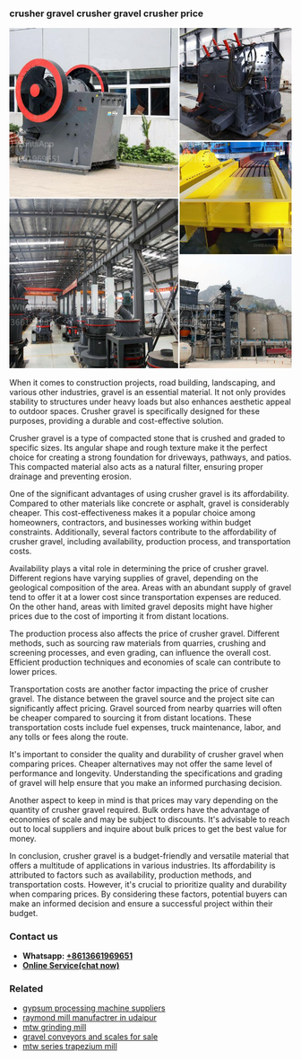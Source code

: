 <h3>crusher gravel crusher gravel crusher price</h3><img src='1708332709.jpg' alt=''><p>When it comes to construction projects, road building, landscaping, and various other industries, gravel is an essential material. It not only provides stability to structures under heavy loads but also enhances aesthetic appeal to outdoor spaces. Crusher gravel is specifically designed for these purposes, providing a durable and cost-effective solution.</p><p>Crusher gravel is a type of compacted stone that is crushed and graded to specific sizes. Its angular shape and rough texture make it the perfect choice for creating a strong foundation for driveways, pathways, and patios. This compacted material also acts as a natural filter, ensuring proper drainage and preventing erosion.</p><p>One of the significant advantages of using crusher gravel is its affordability. Compared to other materials like concrete or asphalt, gravel is considerably cheaper. This cost-effectiveness makes it a popular choice among homeowners, contractors, and businesses working within budget constraints. Additionally, several factors contribute to the affordability of crusher gravel, including availability, production process, and transportation costs.</p><p>Availability plays a vital role in determining the price of crusher gravel. Different regions have varying supplies of gravel, depending on the geological composition of the area. Areas with an abundant supply of gravel tend to offer it at a lower cost since transportation expenses are reduced. On the other hand, areas with limited gravel deposits might have higher prices due to the cost of importing it from distant locations.</p><p>The production process also affects the price of crusher gravel. Different methods, such as sourcing raw materials from quarries, crushing and screening processes, and even grading, can influence the overall cost. Efficient production techniques and economies of scale can contribute to lower prices.</p><p>Transportation costs are another factor impacting the price of crusher gravel. The distance between the gravel source and the project site can significantly affect pricing. Gravel sourced from nearby quarries will often be cheaper compared to sourcing it from distant locations. These transportation costs include fuel expenses, truck maintenance, labor, and any tolls or fees along the route.</p><p>It's important to consider the quality and durability of crusher gravel when comparing prices. Cheaper alternatives may not offer the same level of performance and longevity. Understanding the specifications and grading of gravel will help ensure that you make an informed purchasing decision. </p><p>Another aspect to keep in mind is that prices may vary depending on the quantity of crusher gravel required. Bulk orders have the advantage of economies of scale and may be subject to discounts. It's advisable to reach out to local suppliers and inquire about bulk prices to get the best value for money.</p><p>In conclusion, crusher gravel is a budget-friendly and versatile material that offers a multitude of applications in various industries. Its affordability is attributed to factors such as availability, production methods, and transportation costs. However, it's crucial to prioritize quality and durability when comparing prices. By considering these factors, potential buyers can make an informed decision and ensure a successful project within their budget.</p><h3>Contact us</h3><ul><li><strong>Whatsapp:&nbsp;<a href="https://wa.me/8613661969651">+8613661969651</a></strong></li><li><a href="https://swt.shibang-china.com/?git&amp;zhl&amp;crusher gravel crusher gravel crusher price"><strong>Online Service(chat now)</strong></a></li></ul><h3>Related</h3><ul><li><a href='gypsum processing machine suppliers.md'>gypsum processing machine suppliers</a></li><li><a href='raymond mill manufactrer in udaipur.md'>raymond mill manufactrer in udaipur</a></li><li><a href='mtw grinding mill.md'>mtw grinding mill</a></li><li><a href='gravel conveyors and scales for sale.md'>gravel conveyors and scales for sale</a></li><li><a href='mtw series trapezium mill.md'>mtw series trapezium mill</a></li></ul>